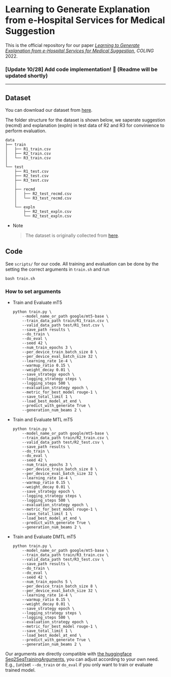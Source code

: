 # Learning to Generate Explanation from e-Hospital Services for Medical Suggestion
This is the official repository for our paper [*Learning to Generate Explanation from e-Hospital Services for Medical Suggestion*](https://aclanthology.org/2022.coling-1.260/), *COLING* 2022.

### [Update 10/28] Add code implementation! :tada: (Readme will be updated shortly)
---
## Dataset
You can download our dataset from [here](https://drive.google.com/u/0/uc?id=1yB933kGHt-ai45H5rxOfEfsM2LlDAn6r&export=download).

The folder structure for the dataset is shown below, we saperate suggestion (recmd) and explanation (expln) in test data of R2 and R3 for convinience to perform evaluation.

  ```
  data
  ├── train
  │   ├── R1_train.csv
  │   ├── R2_train.csv
  │   └── R3_train.csv
  │
  └── test
      ├── R1_test.csv
      ├── R2_test.csv
      ├── R3_test.csv
      │
      ├── recmd
      │   ├── R2_test_recmd.csv
      │   └── R3_test_recmd.csv
      │
      └── expln
          ├── R2_test_expln.csv
          └── R2_test_expln.csv
  ```
 
- Note
  > The dataset is originally collected from [here](https://sp1.hso.mohw.gov.tw/doctor/).


## Code
See ```scripts/``` for our code.
All training and evaluation can be done by the setting the correct arguments in ```train.sh``` and run
```
bash train.sh
```
### How to set arguments
- Train and Evaluate mT5
  
  ```
  python train.py \
      --model_name_or_path google/mt5-base \
      --train_data_path train/R1_train.csv \
      --valid_data_path test/R1_test.csv \
      --save_path results \
      --do_train \
      --do_eval \
      --seed 42 \
      --num_train_epochs 3 \
      --per_device_train_batch_size 8 \
      --per_device_eval_batch_size 32 \
      --learning_rate 1e-4 \
      --warmup_ratio 0.15 \
      --weight_decay 0.01 \
      --save_strategy epoch \
      --logging_strategy steps \
      --logging_steps 500 \
      --evaluation_strategy epoch \
      --metric_for_best_model rouge-1 \
      --save_total_limit 1 \
      --load_best_model_at_end \
      --predict_with_generate True \
      --generation_num_beams 2 \
  ```
- Train and Evaluate MTL mT5
  
  ```
  python train.py \
      --model_name_or_path google/mt5-base \
      --train_data_path train/R2_train.csv \
      --valid_data_path test/R2_test.csv \
      --save_path results \
      --do_train \
      --do_eval \
      --seed 42 \
      --num_train_epochs 3 \
      --per_device_train_batch_size 8 \
      --per_device_eval_batch_size 32 \
      --learning_rate 1e-4 \
      --warmup_ratio 0.15 \
      --weight_decay 0.01 \
      --save_strategy epoch \
      --logging_strategy steps \
      --logging_steps 500 \
      --evaluation_strategy epoch \
      --metric_for_best_model rouge-1 \
      --save_total_limit 1 \
      --load_best_model_at_end \
      --predict_with_generate True \
      --generation_num_beams 2 \
  ```
- Train and Evaluate DMTL mT5

  ```
  python train.py \
      --model_name_or_path google/mt5-base \
      --train_data_path train/R3_train.csv \
      --valid_data_path test/R3_test.csv \
      --save_path results \
      --do_train \
      --do_eval \
      --seed 42 \
      --num_train_epochs 5 \
      --per_device_train_batch_size 8 \
      --per_device_eval_batch_size 32 \
      --learning_rate 1e-4 \
      --warmup_ratio 0.15 \
      --weight_decay 0.01 \
      --save_strategy epoch \
      --logging_strategy steps \
      --logging_steps 500 \
      --evaluation_strategy epoch \
      --metric_for_best_model rouge-1 \
      --save_total_limit 1 \
      --load_best_model_at_end \
      --predict_with_generate True \
      --generation_num_beams 2 \
  ```
Our arguments are directly compatible with [the huggingface Seq2SeqTrainingArguments](https://huggingface.co/docs/transformers/main_classes/trainer#transformers.Seq2SeqTrainingArguments), you can adjust according to your own need. E.g., (un)set ```--do_train``` or ```do_eval``` if you only want to train or evaluate trained model.

